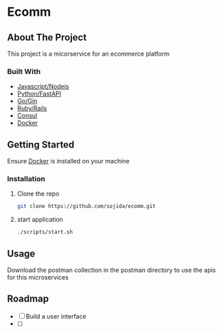 # Ecomm

## About The Project

This project is a micorservice for an ecommerce platform


### Built With

* [Javascript/Nodejs](https://nodejs.org/)
* [Python/FastAPI](https://fastapi.tiangolo.com/)
* [Go/Gin](https://github.com/gin-gonic/gin)
* [Ruby/Rails](https://rubyonrails.org/)
* [Consul](https://www.consul.io/)
* [Docker](https://www.docker.com/)


## Getting Started

Ensure [Docker](https://docs.docker.com/get-docker/) is installed on your machine


### Installation

1. Clone the repo
   ```sh
   git clone https://github.com/sojida/ecomm.git
   ```
2. start application
   ```sh
   ./scripts/start.sh
   ```



## Usage

Download the postman collection in the postman directory to use the apis for this microservices


## Roadmap

- [ ] Build a user interface
- [ ]

